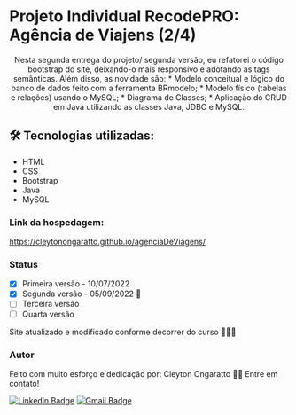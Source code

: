 # Projeto Individual RecodePRO: Agência de Viajens (2/4)

<p align="center">Nesta segunda entrega do projeto/ segunda versão, eu refatorei o código bootstrap do site, deixando-o mais responsivo e adotando as tags semânticas.
Além disso, as novidade são: 
* Modelo conceitual e lógico do banco de dados feito com a ferramenta BRmodelo;
* Modelo físico (tabelas e relações) usando o MySQL;
* Diagrama de Classes;
* Aplicação do CRUD em Java utilizando as classes Java, JDBC e MySQL.   </p>

## 🛠 Tecnologias utilizadas:

<!--ts-->
   * HTML
   * CSS
   * Bootstrap
   * Java
   * MySQL
<!--te-->

### Link da hospedagem:

https://cleytonongaratto.github.io/agenciaDeViagens/

  ### Status

- [x] Primeira versão - 10/07/2022
- [x] Segunda versão - 05/09/2022 🚀
- [ ] Terceira versão
- [ ] Quarta versão

Site atualizado e modificado conforme decorrer do curso 🚀🚀🚀

### Autor

Feito com muito esforço e dedicação por: Cleyton Ongaratto 👋🏽 Entre em contato!

[![Linkedin Badge](https://img.shields.io/badge/-Cleyton-blue?style=flat-square&logo=Linkedin&logoColor=white&link=https://www.linkedin.com/in/cleyton-ongaratto-b8153916a/)](https://www.linkedin.com/in/cleyton-ongaratto-b8153916a/) 
[![Gmail Badge](https://img.shields.io/badge/-cleytongarattosousa@gmail.com-c14438?style=flat-square&logo=Gmail&logoColor=white&link=mailto:cleytongarattosousa@gmail.com)](mailto:cleytongarattosousa@gmail.com)






